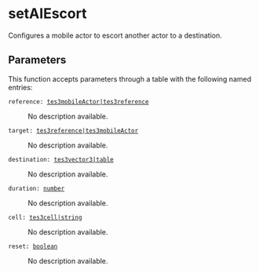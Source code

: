 # setAIEscort

Configures a mobile actor to escort another actor to a destination.

## Parameters

This function accepts parameters through a table with the following named entries:

<dl class="describe">
<dt><code class="descname">reference: <a href="https://mwse.readthedocs.io/en/latest/lua/type/tes3mobileActor|tes3reference.html">tes3mobileActor|tes3reference</a></code></dt>
<dd>

No description available.

</dd>
<dt><code class="descname">target: <a href="https://mwse.readthedocs.io/en/latest/lua/type/tes3reference|tes3mobileActor.html">tes3reference|tes3mobileActor</a></code></dt>
<dd>

No description available.

</dd>
<dt><code class="descname">destination: <a href="https://mwse.readthedocs.io/en/latest/lua/type/tes3vector3|table.html">tes3vector3|table</a></code></dt>
<dd>

No description available.

</dd>
<dt><code class="descname">duration: <a href="https://mwse.readthedocs.io/en/latest/lua/type/number.html">number</a></code></dt>
<dd>

No description available.

</dd>
<dt><code class="descname">cell: <a href="https://mwse.readthedocs.io/en/latest/lua/type/tes3cell|string.html">tes3cell|string</a></code></dt>
<dd>

No description available.

</dd>
<dt><code class="descname">reset: <a href="https://mwse.readthedocs.io/en/latest/lua/type/boolean.html">boolean</a></code></dt>
<dd>

No description available.

</dd>
</dl>
